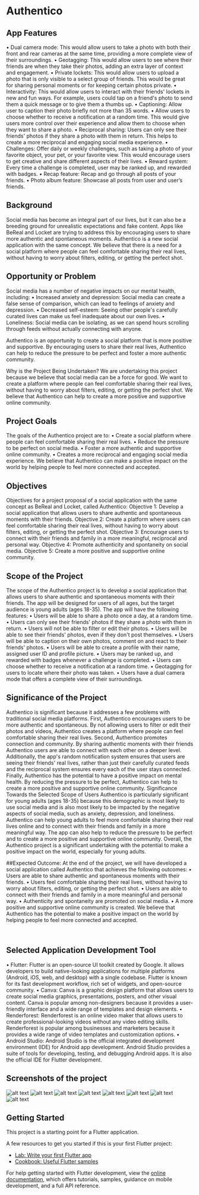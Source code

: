 # Authentico

## App Features
•	Dual camera mode: This would allow users to take a photo with both their front and rear cameras at the same time, providing a more complete view of their surroundings.
•	Geotagging: This would allow users to see where their friends are when they take their photos, adding an extra layer of context and engagement.
•	Private lockets: This would allow users to upload a photo that is only visible to a select group of friends. This would be great for sharing personal moments or for keeping certain photos private.
•	Interactivity: This would allow users to interact with their friends' lockets in new and fun ways. For example, users could tap on a friend's photo to send them a quick message or to give them a thumbs up.
•	Captioning: Allow user to caption their photo briefly not more than 35 words.
•	Allow users to choose whether to receive a notification at a random time. This would give users more control over their experience and allow them to choose when they want to share a photo.
•	Reciprocal sharing: Users can only see their friends' photos if they share a photo with them in return. This helps to create a more reciprocal and engaging social media experience.
•	Challenges: Offer daily or weekly challenges, such as taking a photo of your favorite object, your pet, or your favorite view. This would encourage users to get creative and share different aspects of their lives.
•	Reward system: Every time a challenge is completed, user may be ranked up, and rewarded with badges.
•	Recap feature: Recap and go through all posts of your friends.
•	Photo album feature: Showcase all posts from user and user’s friends.

## Background
Social media has become an integral part of our lives, but it can also be a breeding ground for unrealistic expectations and fake content. Apps like BeReal and Locket are trying to address this by encouraging users to share more authentic and spontaneous moments.
Authentico is a new social application with the same concept. We believe that there is a need for a social platform where people can feel comfortable sharing their real lives, without having to worry about filters, editing, or getting the perfect shot.

## Opportunity or Problem
Social media has a number of negative impacts on our mental health, including:
•	Increased anxiety and depression: Social media can create a false sense of comparison, which can lead to feelings of anxiety and depression.
•	Decreased self-esteem: Seeing other people's carefully curated lives can make us feel inadequate about our own lives.
•	Loneliness: Social media can be isolating, as we can spend hours scrolling through feeds without actually connecting with anyone.

Authentico is an opportunity to create a social platform that is more positive and supportive. By encouraging users to share their real lives, Authentico can help to reduce the pressure to be perfect and foster a more authentic community.

Why is the Project Being Undertaken?
We are undertaking this project because we believe that social media can be a force for good. We want to create a platform where people can feel comfortable sharing their real lives, without having to worry about filters, editing, or getting the perfect shot. We believe that Authentico can help to create a more positive and supportive online community.

## Project Goals
The goals of the Authentico project are to:
•	Create a social platform where people can feel comfortable sharing their real lives.
•	Reduce the pressure to be perfect on social media.
•	Foster a more authentic and supportive online community. 
•	Creates a more reciprocal and engaging social media experience.
We believe that Authentico can make a positive impact on the world by helping people to feel more connected and accepted.

## Objectives
Objectives for a project proposal of a social application with the same concept as BeReal and Locket, called Authentico:
Objective 1: Develop a social application that allows users to share authentic and spontaneous moments with their friends.
Objective 2: Create a platform where users can feel comfortable sharing their real lives, without having to worry about filters, editing, or getting the perfect shot.
Objective 3: Encourage users to connect with their friends and family in a more meaningful, reciprocal and personal way.
Objective 4: Promote authenticity and spontaneity on social media.
Objective 5: Create a more positive and supportive online community.
 
## Scope of the Project
The scope of the Authentico project is to develop a social application that allows users to share authentic and spontaneous moments with their friends. The app will be designed for users of all ages, but the target audience is young adults (ages 18-35).
The app will have the following features:
•	Users will be able to share a photo once a day, at a random time.
•	Users can only see their friends' photos if they share a photo with them in return.
•	Users will not be able to filter or edit their photos.
•	Users will be able to see their friends' photos, even if they don't post themselves.
•	Users will be able to caption on their own photos, comment on and react to their friends' photos.
•	Users will be able to create a profile with their name, assigned user ID and profile picture.
•	Users may be ranked up, and rewarded with badges whenever a challenge is completed.
•	Users can choose whether to receive a notification at a random time. 
•	Geotagging for users to locate where their photo was taken.
•	Users have a dual camera mode that offers a complete view of their surroundings.

## Significance of the Project
Authentico is significant because it addresses a few problems with traditional social media platforms. First, Authentico encourages users to be more authentic and spontaneous. By not allowing users to filter or edit their photos and videos, Authentico creates a platform where people can feel comfortable sharing their real lives.
Second, Authentico promotes connection and community. By sharing authentic moments with their friends Authentico users are able to connect with each other on a deeper level. Additionally, the app's random notification system ensures that users are seeing their friends' real lives, rather than just their carefully curated feeds and the reciprocal system ensures every each of the user stays connected.
Finally, Authentico has the potential to have a positive impact on mental health. By reducing the pressure to be perfect, Authentico can help to create a more positive and supportive online community.
Significance Towards the Selected Scope of Users
Authentico is particularly significant for young adults (ages 18-35) because this demographic is most likely to use social media and is also most likely to be impacted by the negative aspects of social media, such as anxiety, depression, and loneliness.
Authentico can help young adults to feel more comfortable sharing their real lives online and to connect with their friends and family in a more meaningful way. The app can also help to reduce the pressure to be perfect and to create a more positive and supportive online community.
Overall, the Authentico project is a significant undertaking with the potential to make a positive impact on the world, especially for young adults.

##Expected Outcome:
At the end of the project, we will have developed a social application called Authentico that achieves the following outcomes:
•	Users are able to share authentic and spontaneous moments with their friends.
•	Users feel comfortable sharing their real lives, without having to worry about filters, editing, or getting the perfect shot.
•	Users are able to connect with their friends and family in a more meaningful and personal way.
•	Authenticity and spontaneity are promoted on social media.
•	A more positive and supportive online community is created.
We believe that Authentico has the potential to make a positive impact on the world by helping people to feel more connected and accepted.

 
## Selected Application Development Tool
•	Flutter: Flutter is an open-source UI toolkit created by Google. It allows developers to build native-looking applications for multiple platforms (Android, iOS, web, and desktop) with a single codebase. Flutter is known for its fast development workflow, rich set of widgets, and open-source community.
•	Canva: Canva is a graphic design platform that allows users to create social media graphics, presentations, posters, and other visual content. Canva is popular among non-designers because it provides a user-friendly interface and a wide range of templates and design elements.
•	Renderforest: Renderforest is an online video maker that allows users to create professional-looking videos without any video editing skills. Renderforest is popular among businesses and marketers because it provides a wide range of video templates and customization options.
•	Android Studio: Android Studio is the official integrated development environment (IDE) for Android app development. Android Studio provides a suite of tools for developing, testing, and debugging Android apps. It is also the official IDE for Flutter development.

## Screenshots of the project
![alt text](https://github.com/qaid-u/authentico-Social-Media-Flutter-Application/blob/main/screenshots/photo_6255888633248728246_y.jpg)
![alt text](https://github.com/qaid-u/authentico-Social-Media-Flutter-Application/blob/main/screenshots/photo_6255888633248728247_y.jpg)
![alt text](https://github.com/qaid-u/authentico-Social-Media-Flutter-Application/blob/main/screenshots/photo_6255888633248728248_y.jpg)
![alt text](https://github.com/qaid-u/authentico-Social-Media-Flutter-Application/blob/main/screenshots/photo_6255888633248728249_y.jpg)
![alt text](https://github.com/qaid-u/authentico-Social-Media-Flutter-Application/blob/main/screenshots/photo_6255888633248728251_y.jpg)
![alt text](https://github.com/qaid-u/authentico-Social-Media-Flutter-Application/blob/main/screenshots/photo_6255888633248728252_y.jpg)
![alt text](https://github.com/qaid-u/authentico-Social-Media-Flutter-Application/blob/main/screenshots/photo_6255888633248728253_y.jpg)
![alt text](https://github.com/qaid-u/authentico-Social-Media-Flutter-Application/blob/main/screenshots/photo_6255888633248728255_y.jpg)

## Getting Started

This project is a starting point for a Flutter application.

A few resources to get you started if this is your first Flutter project:

- [Lab: Write your first Flutter app](https://docs.flutter.dev/get-started/codelab)
- [Cookbook: Useful Flutter samples](https://docs.flutter.dev/cookbook)

For help getting started with Flutter development, view the
[online documentation](https://docs.flutter.dev/), which offers tutorials,
samples, guidance on mobile development, and a full API reference.
